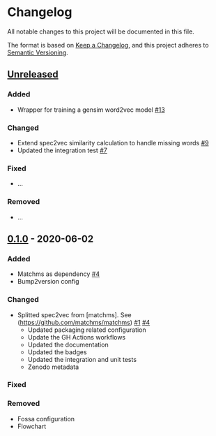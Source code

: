 # Changelog

All notable changes to this project will be documented in this file.

The format is based on [Keep a Changelog](https://keepachangelog.com/en/1.0.0/),
and this project adheres to [Semantic Versioning](https://semver.org/spec/v2.0.0.html).

## [Unreleased]

### Added

- Wrapper for training a gensim word2vec model [#13](https://github.com/iomega/spec2vec/tree/13-gensim-wrapper)

### Changed

- Extend spec2vec similarity calculation to handle missing words [#9](https://github.com/iomega/spec2vec/issues/9)
- Updated the integration test [#7](https://github.com/iomega/spec2vec/issues/7)

### Fixed

- ...

### Removed

- ...

## [0.1.0] - 2020-06-02

### Added

- Matchms as dependency [#4](https://github.com/iomega/spec2vec/pull/4)
- Bump2version config

### Changed

- Splitted spec2vec from [matchms]. See (https://github.com/matchms/matchms) [#1](https://github.com/iomega/spec2vec/pull/1) [#4](https://github.com/iomega/spec2vec/pull/4)
  - Updated packaging related configuration
  - Update the GH Actions workflows
  - Updated the documentation
  - Updated the badges
  - Updated the integration and unit tests
  - Zenodo metadata
  
### Fixed

### Removed

- Fossa configuration
- Flowchart

[Unreleased]: https://github.com/iomega/spec2vec/compare/0.1.0...HEAD
[0.1.0]: https://github.com/iomega/spec2vec/releases/tag/0.1.0
